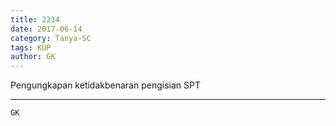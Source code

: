 ```yaml
---
title: 2214
date: 2017-06-14
category: Tanya-SC
tags: KUP
author: GK
---
```


Pengungkapan ketidakbenaran pengisian SPT

---



`GK`
